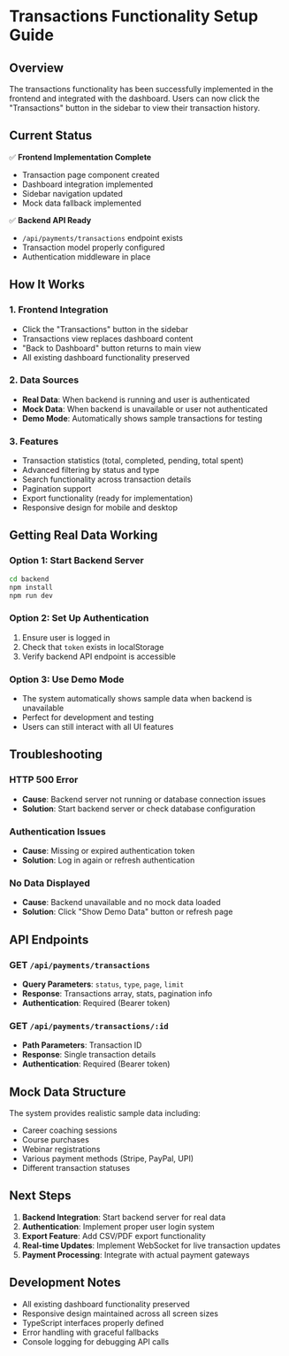 # Transactions Functionality Setup Guide

## Overview
The transactions functionality has been successfully implemented in the frontend and integrated with the dashboard. Users can now click the "Transactions" button in the sidebar to view their transaction history.

## Current Status
✅ **Frontend Implementation Complete**
- Transaction page component created
- Dashboard integration implemented
- Sidebar navigation updated
- Mock data fallback implemented

✅ **Backend API Ready**
- `/api/payments/transactions` endpoint exists
- Transaction model properly configured
- Authentication middleware in place

## How It Works

### 1. **Frontend Integration**
- Click the "Transactions" button in the sidebar
- Transactions view replaces dashboard content
- "Back to Dashboard" button returns to main view
- All existing dashboard functionality preserved

### 2. **Data Sources**
- **Real Data**: When backend is running and user is authenticated
- **Mock Data**: When backend is unavailable or user not authenticated
- **Demo Mode**: Automatically shows sample transactions for testing

### 3. **Features**
- Transaction statistics (total, completed, pending, total spent)
- Advanced filtering by status and type
- Search functionality across transaction details
- Pagination support
- Export functionality (ready for implementation)
- Responsive design for mobile and desktop

## Getting Real Data Working

### Option 1: Start Backend Server
```bash
cd backend
npm install
npm run dev
```

### Option 2: Set Up Authentication
1. Ensure user is logged in
2. Check that `token` exists in localStorage
3. Verify backend API endpoint is accessible

### Option 3: Use Demo Mode
- The system automatically shows sample data when backend is unavailable
- Perfect for development and testing
- Users can still interact with all UI features

## Troubleshooting

### HTTP 500 Error
- **Cause**: Backend server not running or database connection issues
- **Solution**: Start backend server or check database configuration

### Authentication Issues
- **Cause**: Missing or expired authentication token
- **Solution**: Log in again or refresh authentication

### No Data Displayed
- **Cause**: Backend unavailable and no mock data loaded
- **Solution**: Click "Show Demo Data" button or refresh page

## API Endpoints

### GET `/api/payments/transactions`
- **Query Parameters**: `status`, `type`, `page`, `limit`
- **Response**: Transactions array, stats, pagination info
- **Authentication**: Required (Bearer token)

### GET `/api/payments/transactions/:id`
- **Path Parameters**: Transaction ID
- **Response**: Single transaction details
- **Authentication**: Required (Bearer token)

## Mock Data Structure
The system provides realistic sample data including:
- Career coaching sessions
- Course purchases
- Webinar registrations
- Various payment methods (Stripe, PayPal, UPI)
- Different transaction statuses

## Next Steps
1. **Backend Integration**: Start backend server for real data
2. **Authentication**: Implement proper user login system
3. **Export Feature**: Add CSV/PDF export functionality
4. **Real-time Updates**: Implement WebSocket for live transaction updates
5. **Payment Processing**: Integrate with actual payment gateways

## Development Notes
- All existing dashboard functionality preserved
- Responsive design maintained across all screen sizes
- TypeScript interfaces properly defined
- Error handling with graceful fallbacks
- Console logging for debugging API calls
